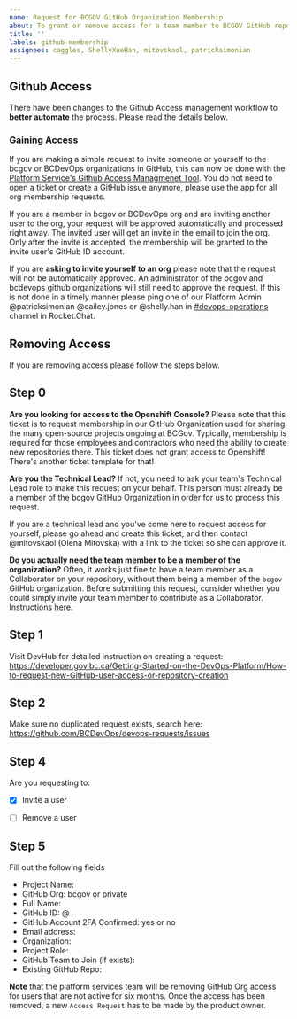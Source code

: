 ```yaml
---
name: Request for BCGOV GitHub Organization Membership
about: To grant or remove access for a team member to BCGOV GitHub repositories.
title: ''
labels: github-membership
assignees: caggles, ShellyXueHan, mitovskaol, patricksimonian
---
```

## Github Access

There have been changes to the Github Access management workflow to __better automate__ the process. Please read the details below.
### Gaining Access

If you are making a simple request to invite someone or yourself to the bcgov or BCDevOps organizations in GitHub, this can now be done with the
[Platform Service's Github Access Managmenet Tool](https://just-ask-web-bdec76-prod.apps.silver.devops.gov.bc.ca/). You do not need to open a ticket or create a GitHub issue anymore, please use the app for all org membership requests. 

If you are a member in bcgov or BCDevOps org and are inviting another user to the org, your request will be approved automatically and processed right away.  The invited user will get an invite in the email to join the org. Only after the invite is accepted, the membership will be granted to the invite user's GitHub ID account.

If you are __asking to invite yourself to an org__ please note that the request will not be automatically approved. An administrator of the bcgov and bcdevops github organizations will still need to approve the request. If this is not done in a timely manner please ping one of our Platform Admin @patricksimonian @cailey.jones or @shelly.han in [#devops-operations](https://chat.developer.gov.bc.ca/channel/devops-operations) channel in Rocket.Chat.

## Removing Access

If you are removing access please follow the steps below.

## Step 0

**Are you looking for access to the Openshift Console?**
Please note that this ticket is to request membership in our GitHub Organization used for sharing the many open-source projects ongoing at BCGov.
Typically, membership is required for those employees and contractors who need the ability to create new repositories there.
This ticket does not grant access to Openshift! There's another ticket template for that!

**Are you the Technical Lead?**
If not, you need to ask your team's Technical Lead role to make this request on your behalf. 
This person must already be a member of the bcgov GitHub Organization in order for us to process this request.

If you are a technical lead and you've come here to request access for yourself, please go ahead and create this ticket, and then 
contact @mitovskaol (Olena Mitovska) with a link to the ticket so she can approve it.

**Do you actually need the team member to be a member of the organization?**
Often, it works just fine to have a team member as a Collaborator on your repository, without them being a member of 
the `bcgov` GitHub organization. Before submitting this request, consider whether you could simply invite your team 
member to contribute as a Collaborator.  
Instructions [here](https://help.github.com/en/github/setting-up-and-managing-your-github-user-account/inviting-collaborators-to-a-personal-repository).


## Step 1
Visit DevHub for detailed instruction on creating a request:
https://developer.gov.bc.ca/Getting-Started-on-the-DevOps-Platform/How-to-request-new-GitHub-user-access-or-repository-creation

## Step 2
Make sure no duplicated request exists, search here:
https://github.com/BCDevOps/devops-requests/issues


## Step 4
Are you requesting to:
- [x] Invite a user
- [ ] Remove a user


## Step 5
Fill out the following fields

* Project Name: 
* GitHub Org: bcgov or private
* Full Name: 
* GitHub ID: @
* GitHub Account 2FA Confirmed: yes or no
* Email address: 
* Organization: 
* Project Role: 
* GitHub Team to Join (if exists): 
* Existing GitHub Repo: 


**Note** that the platform services team will be removing GitHub Org access for users that are not active for six months. Once the access has been removed, a new `Access Request` has to be made by the product owner.
